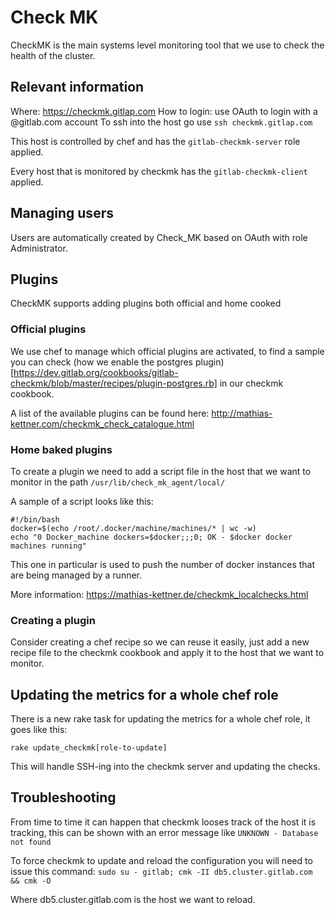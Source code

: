 # Check MK

CheckMK is the main systems level monitoring tool that we use to check the health of the cluster.

## Relevant information

Where: https://checkmk.gitlap.com
How to login: use OAuth to login with a @gitlab.com account
To ssh into the host go use `ssh checkmk.gitlap.com`

This host is controlled by chef and has the `gitlab-checkmk-server` role applied.

Every host that is monitored by checkmk has the `gitlab-checkmk-client` applied.


## Managing users

Users are automatically created by Check_MK based on OAuth with role Administrator.

## Plugins

CheckMK supports adding plugins both official and home cooked

### Official plugins

We use chef to manage which official plugins are activated, to find a sample you can check
(how we enable the postgres plugin)[https://dev.gitlab.org/cookbooks/gitlab-checkmk/blob/master/recipes/plugin-postgres.rb]
in our checkmk cookbook.

A list of the available plugins can be found here: http://mathias-kettner.com/checkmk_check_catalogue.html


### Home baked plugins

To create a plugin we need to add a script file in the host that we want to monitor in the path `/usr/lib/check_mk_agent/local/`

A sample of a script looks like this:

```
#!/bin/bash
docker=$(echo /root/.docker/machine/machines/* | wc -w)
echo "0 Docker_machine dockers=$docker;;;0; OK - $docker docker machines running"
```

This one in particular is used to push the number of docker instances that are being managed by a runner.

More information: https://mathias-kettner.de/checkmk_localchecks.html

### Creating a plugin

Consider creating a chef recipe so we can reuse it easily, just add a new recipe file to the checkmk cookbook and apply it
to the host that we want to monitor.

## Updating the metrics for a whole chef role

There is a new rake task for updating the metrics for a whole chef role, it goes like this:

```
rake update_checkmk[role-to-update]
```

This will handle SSH-ing into the checkmk server and updating the checks.

## Troubleshooting

From time to time it can happen that checkmk looses track of the host it is tracking, this can be shown with an
error message like `UNKNOWN - Database not found`

To force checkmk to update and reload the configuration you will need to issue this command:
`sudo su - gitlab; cmk -II db5.cluster.gitlab.com && cmk -O`

Where db5.cluster.gitlab.com is the host we want to reload.

